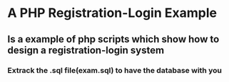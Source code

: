 # A PHP Registration-Login Example

## Is a example of php scripts which show how to design a registration-login system

### Extrack the .sql file(exam.sql) to have the database with you
